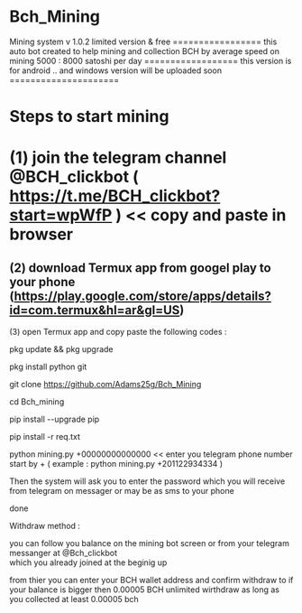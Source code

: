 # Bch_Mining
Mining system v 1.0.2  limited version & free    =================
this auto bot created to help mining and collection BCH by average speed on mining  5000 : 8000 satoshi per day ==================
this version is for android .. and windows version will be uploaded soon  =====================

Steps to start mining 
========
(1) join the telegram channel @BCH_clickbot  (   https://t.me/BCH_clickbot?start=wpWfP  )  << copy and paste in browser 
========
(2) download Termux app from googel play to your phone  (https://play.google.com/store/apps/details?id=com.termux&hl=ar&gl=US)
-------------
(3) open Termux app and copy paste the following codes : 

 pkg update && pkg upgrade
 
 pkg install python git 
 
 git clone https://github.com/Adams25g/Bch_Mining
 
 cd Bch_mining
 
 pip install --upgrade pip
 
 pip install -r req.txt
 
 python mining.py +00000000000000            << enter you telegram phone number start by + ( example : python mining.py +201122934334 )
 
 Then the system will ask you to enter the password which you will receive from telegram on messager or may be as sms to your phone 
 
 done 
 
 
 Withdraw method : 
 
 you can follow you balance on the mining bot screen 
 or from your telegram messanger at @Bch_clickbot  
 which you already joined at the beginig up 
 
 from thier you can enter your BCH wallet address and confirm
 withdraw to if your balance is bigger then 0.00005 BCH 
 unlimited wirthdraw as long as you collected at least 0.00005 bch 
 
 
